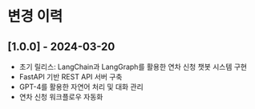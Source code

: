 # 변경 이력

## [1.0.0] - 2024-03-20
- 초기 릴리스: LangChain과 LangGraph를 활용한 연차 신청 챗봇 시스템 구현
- FastAPI 기반 REST API 서버 구축
- GPT-4를 활용한 자연어 처리 및 대화 관리
- 연차 신청 워크플로우 자동화 